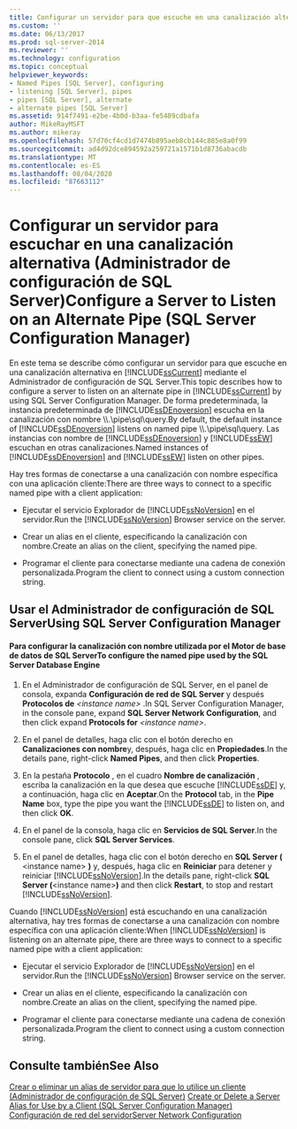```yaml
---
title: Configurar un servidor para que escuche en una canalización alternativa (Administrador de configuración de SQL Server) | Microsoft Docs
ms.custom: ''
ms.date: 06/13/2017
ms.prod: sql-server-2014
ms.reviewer: ''
ms.technology: configuration
ms.topic: conceptual
helpviewer_keywords:
- Named Pipes [SQL Server], configuring
- listening [SQL Server], pipes
- pipes [SQL Server], alternate
- alternate pipes [SQL Server]
ms.assetid: 914f7491-e2be-4b0d-b3aa-fe5409cdbafa
author: MikeRayMSFT
ms.author: mikeray
ms.openlocfilehash: 57d70cf4cd1d7474b895aeb8cb144c885e8a0f99
ms.sourcegitcommit: ad4d92dce894592a259721a1571b1d8736abacdb
ms.translationtype: MT
ms.contentlocale: es-ES
ms.lasthandoff: 08/04/2020
ms.locfileid: "87663112"
---
```

# <a name="configure-a-server-to-listen-on-an-alternate-pipe-sql-server-configuration-manager"></a><span data-ttu-id="0eb83-102">Configurar un servidor para escuchar en una canalización alternativa (Administrador de configuración de SQL Server)</span><span class="sxs-lookup"><span data-stu-id="0eb83-102">Configure a Server to Listen on an Alternate Pipe (SQL Server Configuration Manager)</span></span>
  <span data-ttu-id="0eb83-103">En este tema se describe cómo configurar un servidor para que escuche en una canalización alternativa en [!INCLUDE[ssCurrent](../../includes/sscurrent-md.md)] mediante el Administrador de configuración de SQL Server.</span><span class="sxs-lookup"><span data-stu-id="0eb83-103">This topic describes how to configure a server to listen on an alternate pipe in [!INCLUDE[ssCurrent](../../includes/sscurrent-md.md)] by using SQL Server Configuration Manager.</span></span> <span data-ttu-id="0eb83-104">De forma predeterminada, la instancia predeterminada de [!INCLUDE[ssDEnoversion](../../includes/ssdenoversion-md.md)] escucha en la canalización con nombre \\\\.\pipe\sql\query.</span><span class="sxs-lookup"><span data-stu-id="0eb83-104">By default, the default instance of [!INCLUDE[ssDEnoversion](../../includes/ssdenoversion-md.md)] listens on named pipe \\\\.\pipe\sql\query.</span></span> <span data-ttu-id="0eb83-105">Las instancias con nombre de [!INCLUDE[ssDEnoversion](../../includes/ssdenoversion-md.md)] y [!INCLUDE[ssEW](../../includes/ssew-md.md)] escuchan en otras canalizaciones.</span><span class="sxs-lookup"><span data-stu-id="0eb83-105">Named instances of [!INCLUDE[ssDEnoversion](../../includes/ssdenoversion-md.md)] and [!INCLUDE[ssEW](../../includes/ssew-md.md)] listen on other pipes.</span></span>  
  
 <span data-ttu-id="0eb83-106">Hay tres formas de conectarse a una canalización con nombre específica con una aplicación cliente:</span><span class="sxs-lookup"><span data-stu-id="0eb83-106">There are three ways to connect to a specific named pipe with a client application:</span></span>  
  
-   <span data-ttu-id="0eb83-107">Ejecutar el servicio Explorador de [!INCLUDE[ssNoVersion](../../includes/ssnoversion-md.md)] en el servidor.</span><span class="sxs-lookup"><span data-stu-id="0eb83-107">Run the [!INCLUDE[ssNoVersion](../../includes/ssnoversion-md.md)] Browser service on the server.</span></span>  
  
-   <span data-ttu-id="0eb83-108">Crear un alias en el cliente, especificando la canalización con nombre.</span><span class="sxs-lookup"><span data-stu-id="0eb83-108">Create an alias on the client, specifying the named pipe.</span></span>  
  
-   <span data-ttu-id="0eb83-109">Programar el cliente para conectarse mediante una cadena de conexión personalizada.</span><span class="sxs-lookup"><span data-stu-id="0eb83-109">Program the client to connect using a custom connection string.</span></span>  
  
##  <a name="using-sql-server-configuration-manager"></a><a name="SSMSProcedure"></a> <span data-ttu-id="0eb83-110">Usar el Administrador de configuración de SQL Server</span><span class="sxs-lookup"><span data-stu-id="0eb83-110">Using SQL Server Configuration Manager</span></span>  
  
#### <a name="to-configure-the-named-pipe-used-by-the-sql-server-database-engine"></a><span data-ttu-id="0eb83-111">Para configurar la canalización con nombre utilizada por el Motor de base de datos de SQL Server</span><span class="sxs-lookup"><span data-stu-id="0eb83-111">To configure the named pipe used by the SQL Server Database Engine</span></span>  
  
1.  <span data-ttu-id="0eb83-112">En el Administrador de configuración de SQL Server, en el panel de consola, expanda **Configuración de red de SQL Server** y después **Protocolos de** *\<instance name>* .</span><span class="sxs-lookup"><span data-stu-id="0eb83-112">In SQL Server Configuration Manager, in the console pane, expand **SQL Server Network Configuration**, and then click expand **Protocols for** *\<instance name>*.</span></span>  
  
2.  <span data-ttu-id="0eb83-113">En el panel de detalles, haga clic con el botón derecho en **Canalizaciones con nombre**y, después, haga clic en **Propiedades**.</span><span class="sxs-lookup"><span data-stu-id="0eb83-113">In the details pane, right-click **Named Pipes**, and then click **Properties**.</span></span>  
  
3.  <span data-ttu-id="0eb83-114">En la pestaña **Protocolo** , en el cuadro **Nombre de canalización** , escriba la canalización en la que desea que escuche [!INCLUDE[ssDE](../../includes/ssde-md.md)] y, a continuación, haga clic en **Aceptar**.</span><span class="sxs-lookup"><span data-stu-id="0eb83-114">On the **Protocol** tab, in the **Pipe Name** box, type the pipe you want the [!INCLUDE[ssDE](../../includes/ssde-md.md)] to listen on, and then click **OK**.</span></span>  
  
4.  <span data-ttu-id="0eb83-115">En el panel de la consola, haga clic en **Servicios de SQL Server**.</span><span class="sxs-lookup"><span data-stu-id="0eb83-115">In the console pane, click **SQL Server Services**.</span></span>  
  
5.  <span data-ttu-id="0eb83-116">En el panel de detalles, haga clic con el botón derecho en **SQL Server (** \<instance name> **)** y, después, haga clic en **Reiniciar** para detener y reiniciar [!INCLUDE[ssNoVersion](../../includes/ssnoversion-md.md)].</span><span class="sxs-lookup"><span data-stu-id="0eb83-116">In the details pane, right-click **SQL Server (**\<instance name>**)** and then click **Restart**, to stop and restart [!INCLUDE[ssNoVersion](../../includes/ssnoversion-md.md)].</span></span>  
  
 <span data-ttu-id="0eb83-117">Cuando [!INCLUDE[ssNoVersion](../../includes/ssnoversion-md.md)] está escuchando en una canalización alternativa, hay tres formas de conectarse a una canalización con nombre específica con una aplicación cliente:</span><span class="sxs-lookup"><span data-stu-id="0eb83-117">When [!INCLUDE[ssNoVersion](../../includes/ssnoversion-md.md)] is listening on an alternate pipe, there are three ways to connect to a specific named pipe with a client application:</span></span>  
  
-   <span data-ttu-id="0eb83-118">Ejecutar el servicio Explorador de [!INCLUDE[ssNoVersion](../../includes/ssnoversion-md.md)] en el servidor.</span><span class="sxs-lookup"><span data-stu-id="0eb83-118">Run the [!INCLUDE[ssNoVersion](../../includes/ssnoversion-md.md)] Browser service on the server.</span></span>  
  
-   <span data-ttu-id="0eb83-119">Crear un alias en el cliente, especificando la canalización con nombre.</span><span class="sxs-lookup"><span data-stu-id="0eb83-119">Create an alias on the client, specifying the named pipe.</span></span>  
  
-   <span data-ttu-id="0eb83-120">Programar el cliente para conectarse mediante una cadena de conexión personalizada.</span><span class="sxs-lookup"><span data-stu-id="0eb83-120">Program the client to connect using a custom connection string.</span></span>  
  
## <a name="see-also"></a><span data-ttu-id="0eb83-121">Consulte también</span><span class="sxs-lookup"><span data-stu-id="0eb83-121">See Also</span></span>  
 <span data-ttu-id="0eb83-122">[Crear o eliminar un alias de servidor para que lo utilice un cliente &#40;Administrador de configuración de SQL Server&#41;](create-or-delete-a-server-alias-for-use-by-a-client.md) </span><span class="sxs-lookup"><span data-stu-id="0eb83-122">[Create or Delete a Server Alias for Use by a Client &#40;SQL Server Configuration Manager&#41;](create-or-delete-a-server-alias-for-use-by-a-client.md) </span></span>  
 [<span data-ttu-id="0eb83-123">Configuración de red del servidor</span><span class="sxs-lookup"><span data-stu-id="0eb83-123">Server Network Configuration</span></span>](server-network-configuration.md)  
  
  
